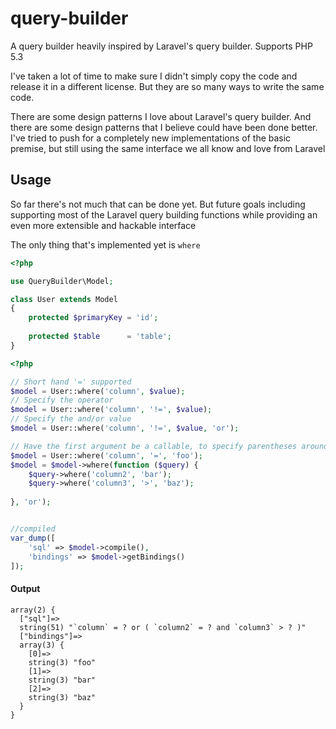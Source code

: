 # query-builder
A query builder heavily inspired by Laravel's query builder. Supports PHP 5.3

I've taken a lot of time to make sure I didn't simply copy the code and release it in a different license. But they are so many ways to write the same code. 

There are some design patterns I love about Laravel's query builder. And there are some design patterns that I believe could have been done better. I've tried to push for a completely new implementations of the basic premise, but still using the same interface we all know and love from Laravel

## Usage
So far there's not much that can be done yet. But future goals including supporting most of the Laravel query building functions while providing an even more extensible and hackable interface

The only thing that's implemented yet is `where`

```php
<?php

use QueryBuilder\Model;

class User extends Model
{
    protected $primaryKey = 'id';
    
    protected $table      = 'table';
}
```


```php
<?php

// Short hand '=' supported
$model = User::where('column', $value); 
// Specify the operator
$model = User::where('column', '!=', $value);
// Specify the and/or value
$model = User::where('column', '!=', $value, 'or');

// Have the first argument be a callable, to specify parentheses around the query
$model = User::where('column', '=', 'foo');
$model = $model->where(function ($query) {
    $query->where('column2', 'bar');
    $query->where('column3', '>', 'baz');
    
}, 'or');


//compiled
var_dump([
    'sql' => $model->compile(),
    'bindings' => $model->getBindings()
]);
```
#### Output
```
array(2) {
  ["sql"]=>
  string(51) "`column` = ? or ( `column2` = ? and `column3` > ? )"
  ["bindings"]=>
  array(3) {
    [0]=>
    string(3) "foo"
    [1]=>
    string(3) "bar"
    [2]=>
    string(3) "baz"
  }
}
```
